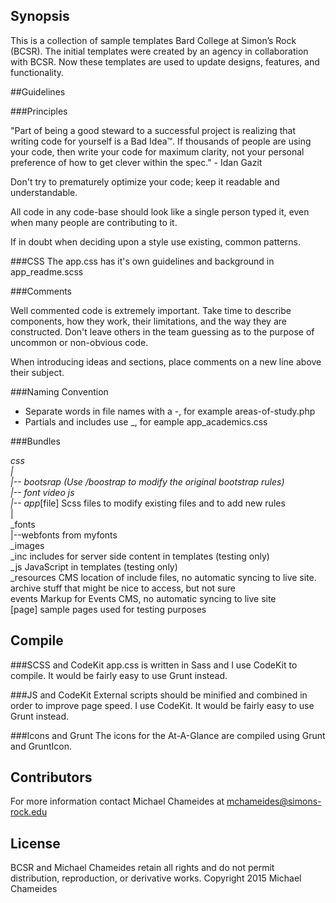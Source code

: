 ## Synopsis

This is a collection of sample templates Bard College at Simon’s Rock (BCSR). The initial templates were created by an agency in collaboration with BCSR. Now these templates are used to update designs, features, and functionality.


##Guidelines

###Principles

"Part of being a good steward to a successful project is realizing that writing code for yourself is a Bad Idea™. If thousands of people are using your code, then write your code for maximum clarity, not your personal preference of how to get clever within the spec." - Idan Gazit

Don't try to prematurely optimize your code; keep it readable and understandable.

All code in any code-base should look like a single person typed it, even when many people are contributing to it.

If in doubt when deciding upon a style use existing, common patterns.	

###CSS
The app.css has it's own guidelines and background in app_readme.scss

###Comments

Well commented code is extremely important. Take time to describe components, how they work, their limitations, and the way they are constructed. Don't leave others in the team guessing as to the purpose of uncommon or non-obvious code.

When introducing ideas and sections, place comments on a new line above their subject.

###Naming Convention

* Separate words in file names with a -, for example areas-of-study.php
* Partials and includes use _, for eample app_academics.css 

###Bundles

_css  
|<br>
|-- bootsrap (Use /boostrap to modify the original bootstrap rules)<br>
|-- font video js<br> 
|-- app_[file] Scss files to modify existing files and to add new rules<br>
|<br>
_fonts<br> 
|--webfonts from myfonts<br>
_images<br>
_inc includes for server side content in templates (testing only)<br>
_js JavaScript in templates (testing only)<br>
_resources CMS location of include files, no automatic syncing to live site.<br>
archive stuff that might be nice to access, but not sure<br>
events Markup for Events CMS, no automatic syncing to live site<br>
[page] sample pages used for testing purposes<br>

## Compile

###SCSS and CodeKit
app.css is written in Sass and I use CodeKit to compile. It would be fairly easy to use Grunt instead. 

###JS and CodeKit
External scripts should be minified and combined in order to improve page speed. I use CodeKit. It would be fairly easy to use Grunt instead.

###Icons and Grunt
The icons for the At-A-Glance are compiled using Grunt and GruntIcon.  


## Contributors

For more information contact Michael Chameides at mchameides@simons-rock.edu


## License

BCSR and Michael Chameides retain all rights and do not permit distribution, reproduction, or derivative works. 
Copyright 2015 Michael Chameides